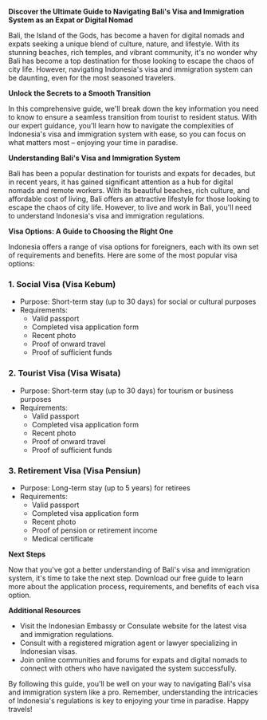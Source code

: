 **Discover the Ultimate Guide to Navigating Bali's Visa and Immigration System as an Expat or Digital Nomad**

Bali, the Island of the Gods, has become a haven for digital nomads and expats seeking a unique blend of culture, nature, and lifestyle. With its stunning beaches, rich temples, and vibrant community, it's no wonder why Bali has become a top destination for those looking to escape the chaos of city life. However, navigating Indonesia's visa and immigration system can be daunting, even for the most seasoned travelers.

**Unlock the Secrets to a Smooth Transition**

In this comprehensive guide, we'll break down the key information you need to know to ensure a seamless transition from tourist to resident status. With our expert guidance, you'll learn how to navigate the complexities of Indonesia's visa and immigration system with ease, so you can focus on what matters most – enjoying your time in paradise.

**Understanding Bali's Visa and Immigration System**

Bali has been a popular destination for tourists and expats for decades, but in recent years, it has gained significant attention as a hub for digital nomads and remote workers. With its beautiful beaches, rich culture, and affordable cost of living, Bali offers an attractive lifestyle for those looking to escape the chaos of city life. However, to live and work in Bali, you'll need to understand Indonesia's visa and immigration regulations.

**Visa Options: A Guide to Choosing the Right One**

Indonesia offers a range of visa options for foreigners, each with its own set of requirements and benefits. Here are some of the most popular visa options:

### 1. Social Visa (Visa Kebum)

* Purpose: Short-term stay (up to 30 days) for social or cultural purposes
* Requirements:
	+ Valid passport
	+ Completed visa application form
	+ Recent photo
	+ Proof of onward travel
	+ Proof of sufficient funds

### 2. Tourist Visa (Visa Wisata)

* Purpose: Short-term stay (up to 30 days) for tourism or business purposes
* Requirements:
	+ Valid passport
	+ Completed visa application form
	+ Recent photo
	+ Proof of onward travel
	+ Proof of sufficient funds

### 3. Retirement Visa (Visa Pensiun)

* Purpose: Long-term stay (up to 5 years) for retirees
* Requirements:
	+ Valid passport
	+ Completed visa application form
	+ Recent photo
	+ Proof of pension or retirement income
	+ Medical certificate

**Next Steps**

Now that you've got a better understanding of Bali's visa and immigration system, it's time to take the next step. Download our free guide to learn more about the application process, requirements, and benefits of each visa option.

**Additional Resources**

* Visit the Indonesian Embassy or Consulate website for the latest visa and immigration regulations.
* Consult with a registered migration agent or lawyer specializing in Indonesian visas.
* Join online communities and forums for expats and digital nomads to connect with others who have navigated the system successfully.

By following this guide, you'll be well on your way to navigating Bali's visa and immigration system like a pro. Remember, understanding the intricacies of Indonesia's regulations is key to enjoying your time in paradise. Happy travels!